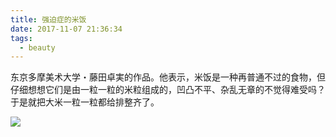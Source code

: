 ```yaml
---
title: 强迫症的米饭
date: 2017-11-07 21:36:34
tags:
  - beauty
---
```

东京多摩美术大学・藤田卓実的作品。他表示，米饭是一种再普通不过的食物，但仔细想想它们是由一粒一粒的米粒组成的，凹凸不平、杂乱无章的不觉得难受吗？于是就把大米一粒一粒都给排整齐了。
<!-- more -->
![](https://wx1.sinaimg.cn/mw690/83efbce0gy1fl7c3ebsx7j20xc0p0gyq.jpg)
